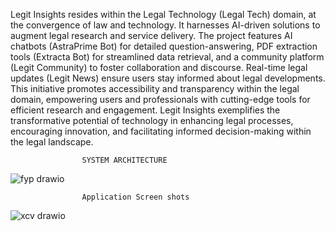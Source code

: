 Legit Insights resides within the Legal Technology (Legal Tech) domain, at the convergence of law and technology. It harnesses AI-driven solutions to augment legal research and service delivery. The project features AI chatbots (AstraPrime Bot) for detailed question-answering, PDF extraction tools (Extracta Bot) for streamlined data retrieval, and a community platform (Legit Community) to foster collaboration and discourse. Real-time legal updates (Legit News) ensure users stay informed about legal developments. This initiative promotes accessibility and transparency within the legal domain, empowering users and professionals with cutting-edge tools for efficient research and engagement. Legit Insights exemplifies the transformative potential of technology in enhancing legal processes, encouraging innovation, and facilitating informed decision-making within the legal landscape.

                    SYSTEM ARCHITECTURE
![fyp drawio](https://github.com/user-attachments/assets/8528d710-67b3-4d2f-a0aa-0111c1015ee4)

                    Application Screen shots
![xcv drawio](https://github.com/user-attachments/assets/691fb207-16fc-43d0-8238-0a1a7a80f680)
